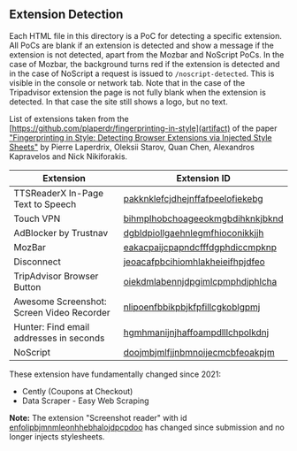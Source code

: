 ## Extension Detection

Each HTML file in this directory is a PoC for detecting a specific extension.
All PoCs are blank if an extension is detected and show a message if the extension is not detected, apart from the Mozbar and NoScript PoCs. In the case of Mozbar, the background turns red if the extension is detected and in the case of NoScript a request is issued to `/noscript-detected`. This is visible in the console or network tab. Note that in the case of the Tripadvisor extension the page is not fully blank when the extension is detected. In that case the site still shows a logo, but no text.

List of extensions taken from the [https://github.com/plaperdr/fingerprinting-in-style](artifact) of the paper ["Fingerprinting in Style: Detecting Browser Extensions via Injected Style Sheets"](https://www.usenix.org/system/files/sec21-laperdrix.pdf) by Pierre Laperdrix, Oleksii Starov, Quan Chen, Alexandros Kapravelos and Nick Nikiforakis.

| Extension                                 | Extension ID                                                                                                                             |
| ----------------------------------------- | ---------------------------------------------------------------------------------------------------------------------------------------- |
| TTSReaderX In-Page Text to Speech         | [pakknklefcjdhejnffafpeelofiekebg](https://chrome.google.com/webstore/detail/ttsreaderx-in-page-text-t/pakknklefcjdhejnffafpeelofiekebg) |
| Touch VPN                                 | [bihmplhobchoageeokmgbdihknkjbknd](https://chrome.google.com/webstore/detail/touch-vpn-secure-and-unli/bihmplhobchoageeokmgbdihknkjbknd) |
| AdBlocker by Trustnav                     | [dgbldpiollgaehnlegmfhioconikkjjh](https://chrome.google.com/webstore/detail/adblocker-by-trustnav/dgbldpiollgaehnlegmfhioconikkjjh)     |
| MozBar                                    | [eakacpaijcpapndcfffdgphdiccmpknp](https://chrome.google.com/webstore/detail/mozbar/eakacpaijcpapndcfffdgphdiccmpknp)                    |
| Disconnect                                | [jeoacafpbcihiomhlakheieifhpjdfeo](https://chrome.google.com/webstore/detail/disconnect/jeoacafpbcihiomhlakheieifhpjdfeo)                |
| TripAdvisor Browser Button                | [oiekdmlabennjdpgimlcpmphdjphlcha](https://chrome.google.com/webstore/detail/tripadvisor-browser-butto/oiekdmlabennjdpgimlcpmphdjphlcha) |
| Awesome Screenshot: Screen Video Recorder | [nlipoenfbbikpbjkfpfillcgkoblgpmj](https://chrome.google.com/webstore/detail/awesome-screenshot-screen/nlipoenfbbikpbjkfpfillcgkoblgpmj) |
| Hunter: Find email addresses in seconds   | [hgmhmanijnjhaffoampdlllchpolkdnj](https://chrome.google.com/webstore/detail/hunter-find-email-address/hgmhmanijnjhaffoampdlllchpolkdnj) |
| NoScript                                  | [doojmbjmlfjjnbmnoijecmcbfeoakpjm](https://chromewebstore.google.com/detail/noscript/doojmbjmlfjjnbmnoijecmcbfeoakpjm)                   |

These extension have fundamentally changed since 2021:
- Cently (Coupons at Checkout)
- Data Scraper - Easy Web Scraping

**Note:**
The extension "Screenshot reader" with id [enfolipbjmnmleonhhebhalojdpcpdoo](https://chrome.google.com/webstore/detail/screenshot-reader/enfolipbjmnmleonhhebhalojdpcpdoo) has changed since submission and no longer injects stylesheets.
